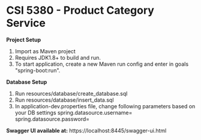 # CSI 5380 - Product Category Service

**Project Setup**
1. Import as Maven project
2. Requires JDK1.8+ to build and run.
3. To start application, create a new Maven run config and enter in goals "spring-boot:run".

**Database Setup**
1. Run resources/database/create_database.sql
2. Run resources/database/insert_data.sql
3. In application-dev.properties file, change following parameters based on your DB settings
	spring.datasource.username=<Your DB username>
	spring.datasource.password=<Your DB password>

**Swagger UI available at:** https://localhost:8445/swagger-ui.html
